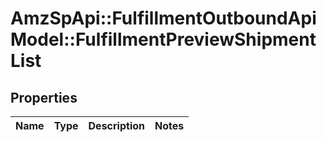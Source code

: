 # AmzSpApi::FulfillmentOutboundApiModel::FulfillmentPreviewShipmentList

## Properties
Name | Type | Description | Notes
------------ | ------------- | ------------- | -------------

